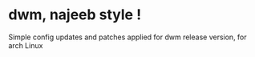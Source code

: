 # dwm, najeeb style !

Simple config updates and patches applied for dwm release version, for arch Linux
